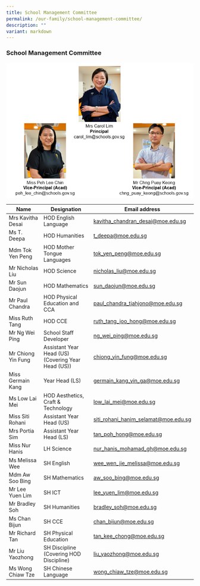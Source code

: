 ```yaml
---
title: School Management Committee
permalink: /our-family/school-management-committee/
description: ""
variant: markdown
---
```

### School Management Committee

![](/images/SLs_Org_Chart.png)


| Name | Designation | Email address |
|---|---|---|
| Mrs Kavitha Desai | HOD English Language | kavitha_chandran_desai@moe.edu.sg |
| Ms T. Deepa | HOD Humanities | t_deepa@moe.edu.sg |
| Mdm Tok Yen Peng | HOD Mother Tongue Languages | tok_yen_peng@moe.edu.sg |
| Mr Nicholas Liu | HOD Science | nicholas_liu@moe.edu.sg |
| Mr Sun Daojun | HOD Mathematics | sun_daojun@moe.edu.sg  |
| Mr Paul Chandra | HOD Physical Education and CCA | paul_chandra_tjahjono@moe.edu.sg |
| Miss Ruth Tang  | HOD CCE |  ruth_tang_joo_hong@moe.edu.sg |
| Mr Ng Wei Ping | School Staff Developer  | ng_wei_ping@moe.edu.sg |
| Mr Chiong Yin Fung | Assistant Year Head (US)<br>(Covering Year Head (US)) | chiong_yin_fung@moe.edu.sg  |
| Miss Germain Kang     | Year Head (LS) | germain_kang_yin_ga@moe.edu.sg |
| Ms Low Lai Mei   | HOD Aesthetics, Craft &amp; Technology | low_lai_mei@moe.edu.sg | 
| Miss Siti Rohani  | Assistant Year Head (US) | siti_rohani_hanim_selamat@moe.edu.sg |
| Mrs Portia Sim | Assistant Year Head (LS)  | tan_poh_hong@moe.edu.sg  |
| Miss Nur Hanis | LH Science | nur_hanis_mohamad_gh@moe.edu.sg  |
| Ms Melissa Wee | SH English  | wee_wen_jie_melissa@moe.edu.sg |
| Mdm Aw Soo Bing | SH Mathematics  | aw_soo_bing@moe.edu.sg |
| Mr Lee Yuen Lim | SH ICT | lee_yuen_lim@moe.edu.sg |
| Mr Bradley Soh | SH Humanities | bradley_soh@moe.edu.sg |
| Ms Chan Bijun | SH CCE | chan_bijun@moe.edu.sg |
| Mr Richard Tan | SH Physical Education | tan_kee_chong@moe.edu.sg |
| Mr Liu Yaozhong | SH Discipline (Covering HOD Discipline) | liu_yaozhong@moe.edu.sg 
| Ms Wong Chiaw Tze  | SH Chinese Language  | wong_chiaw_tze@moe.edu.sg|